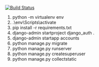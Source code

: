 [![Build Status](https://travis-ci.org/DamianMcNulty/ecommerce.svg?branch=master)](https://travis-ci.org/DamianMcNulty/ecommerce)

1. python -m virtualenv env
2. .\env\Scripts\activate
3. pip install -r requirements.txt
4. django-admin startproject django_auth .
5. django-admin startapp accounts
6. python manage.py migrate
7. python manage.py runserver
8. python manage.py createsuperuser
9. python manage.py collectstatic